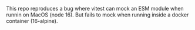 This repo reproduces a bug where vitest can mock an ESM module when runnin on MacOS (node 16). But fails to mock when running inside a docker container (16-alpine).